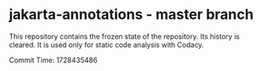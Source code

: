 # jakarta-annotations - master branch

This repository contains the frozen state of the repository.
Its history is cleared. It is used only for static code
analysis with Codacy.

Commit Time: 1728435486